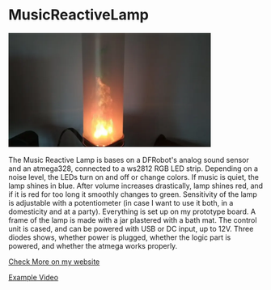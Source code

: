 # MusicReactiveLamp

<img src="image.webp" alt="exampleImg" width="400"/>

The Music Reactive Lamp is bases on a DFRobot's analog sound sensor and an atmega328, connected to a ws2812 RGB LED strip. Depending on a noise level, the LEDs turn on and off or change colors. If music is quiet, the lamp shines in blue. After volume increases drastically, lamp shines red, and if it is red for too long it smoothly changes to green. Sensitivity of the lamp is adjustable with a potentiometer (in case I want to use it both, in a domesticity and at a party). Everything is set up on my prototype board. A frame of the lamp is made with a jar plastered with a bath mat. The control unit is cased, and can be powered with USB or DC input, up to 12V. Three diodes shows, whether power is plugged, whether the logic part is powered, and whether the atmega works properly.

[Check More on my website](https://jakubkivi.github.io)

[Example Video](https://www.youtube.com/watch?v=IsOpIA3cJoo)
